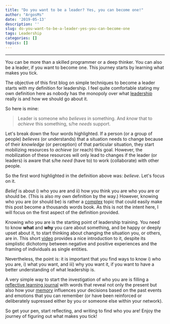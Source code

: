 ```yaml
---
title: "Do you want to be a leader? Yes, you can become one!"
author: "ArgosMs"
date: '2019-05-13'
description: ''
slug: do-you-want-to-be-a-leader-yes-you-can-become-one
tags: Leadership
categories: []
topics: []
---
```


***

You can be more than a skilled programmer or a deep thinker. You can also be a leader, if you want to become one. This journey starts by learning what makes you tick.

The objective of this first blog on simple techniques to become a leader starts with my definition for leadership. I feel quite comfortable stating my own definition here as nobody has the monopoly over what [leadership](https://www.youtube.com/watch?v=18UVXW-x2_8) really is and how we should go about it. 

So here is mine:

> Leader is someone who *believes* in something. And *know* that to *achieve* this something, s/he *needs* support.

Let's break down the four words highlighted. If a person (or a group of people) *believes* (or understands) that a situation needs to change because of their *knowledge* (or perception) of that particular situation, they start mobilizing resources to *achieve* (or reach) this goal. However, the mobilization of these resources will only lead to changes if the leader (or leaders) is aware that s/he *need* (have to) to work (collaborate) with other people.

So the first word highlighted in the definition above was: *believe*. Let's focus on it.

*Belief* is about i) who you are and ii) how you think you are who you are or should be. (This is also my own definition by the way.) However, knowing who you are (or should be) is rather a [complex](https://www.psychologicalscience.org/observer/how-beliefs-about-the-self-shape-personality-and-behavior) topic that could easily make this post become a thousands words book. As this is not the intent here, I will focus on the first aspect of the definition provided.

Knowing who you are is the starting point of leadership training. You need to know **what** and **why** you care about something, and be happy or deeply upset about it, to start thinking about changing the situation you, or others, are in. This short [video](https://www.psychalive.org/finding-yourself/) provides a nice introduction to it, despite its simplistic dichotomy between negative and positive experiences and the framing of individuals as single entities. 

Nevertheless, the point is: it is important that you find ways to know i) who you are, i) what you want, and iii) why you want it, if you want to have a better understanding of what leadership is. 

A very simple way to start the investigation of who you are is filling a [reflective learning journal](https://www.tandfonline.com/doi/abs/10.1080/14623940600837517) with words that reveal not only the present but also how your [memory](https://journals.sagepub.com/doi/abs/10.2190/72A3-8UPY-GDB9-GX9K) influences your decisions based on the past events and emotions that you can remember (or have been reinforced or deliberately supressed either by you or someone else within your network).

So get your pen, start reflecting, and writing to find who you are! Enjoy the journey of figuring out what makes you tick!

